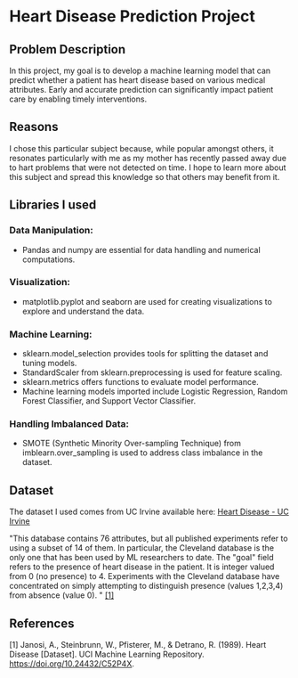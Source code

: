# Heart Disease Prediction Project

## Problem Description

In this project, my goal is to develop a machine learning model that can predict whether a patient has heart disease based on various medical attributes. Early and accurate prediction can significantly impact patient care by enabling timely interventions.

## Reasons

I chose this particular subject because, while popular amongst others, it resonates particularly with me as my mother has recently passed away due to hart problems that were not detected on time. I hope to learn more about this subject and spread this knowledge so that others may benefit from it.

## Libraries I used

### Data Manipulation:

- Pandas and numpy are essential for data handling and numerical computations.

###  Visualization:

- matplotlib.pyplot and seaborn are used for creating visualizations to explore and understand the data.

### Machine Learning:

- sklearn.model_selection provides tools for splitting the dataset and tuning models.
- StandardScaler from sklearn.preprocessing is used for feature scaling.
- sklearn.metrics offers functions to evaluate model performance.
- Machine learning models imported include Logistic Regression, Random Forest Classifier, and Support Vector Classifier.

### Handling Imbalanced Data:

- SMOTE (Synthetic Minority Over-sampling Technique) from imblearn.over_sampling is used to address class imbalance in the dataset.

## Dataset

The dataset I used comes from UC Irvine available here: [Heart Disease - UC Irvine](https://archive.ics.uci.edu/dataset/45/heart+disease)

"This database contains 76 attributes, but all published experiments refer to using a subset of 14 of them.  In particular, the Cleveland database is the only one that has been used by ML researchers to date.  The "goal" field refers to the presence of heart disease in the patient.  It is integer valued from 0 (no presence) to 4. Experiments with the Cleveland database have concentrated on simply attempting to distinguish presence (values 1,2,3,4) from absence (value 0). " [[1]](#1)

## References
<a id="1">[1]</a>
Janosi, A., Steinbrunn, W., Pfisterer, M., & Detrano, R. (1989). Heart Disease [Dataset]. UCI Machine Learning Repository. https://doi.org/10.24432/C52P4X.